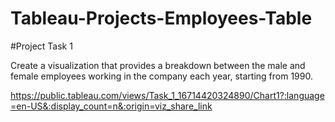 # Tableau-Projects-Employees-Table

#Project Task 1

Create a visualization that provides a breakdown between the male and female employees working in the company each year, starting from 1990. 

https://public.tableau.com/views/Task_1_16714420324890/Chart1?:language=en-US&:display_count=n&:origin=viz_share_link
